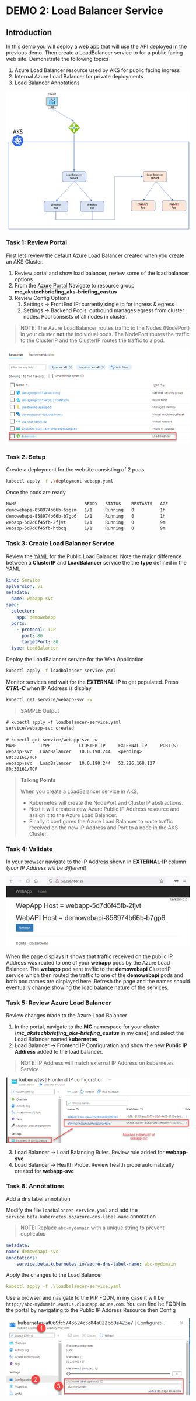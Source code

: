 # DEMO 2: Load Balancer Service

## Introduction
In this demo you will deploy a web app that will use the API deployed in the previous demo. Then create a LoadBalancer service to for a public facing web site. Demonstrate the following topics

1. Azure Load Balancer resource used by AKS for public facing ingress
1. Internal Azure Load Balancer for private deployments 
1. Load Balancer Annotations

![](.\content\d2image01.png)

### Task 1: Review Portal
First lets review the default Azure Load Balancer created when you create an AKS Cluster. 

1. Review portal and show load balancer,  review some of the load balancer options
  1. From the [Azure Portal](https://portal.azure.com) Navigate to resource group **mc_akstechbriefing_aks-briefing_eastus**
  1. Review Config Options 
        1. Settings -> FrontEnd IP: currently single ip for ingress & egress
        1. Settings -> Backend Pools:  outbound manages egress from cluster nodes. Pool consists of all nodes in cluster.

>NOTE: The Azure LoadBalancer routes traffic to the Nodes (NodePort) in your cluster **not** the individual pods. The NodePort routes the traffic to the ClusterIP and the ClusterIP routes the traffic to a pod.

![](content\d2image02.png)

### Task 2: Setup 
Create a deployment for the website consisting of 2 pods

```bash
kubectl apply -f .\deployment-webapp.yaml
```
Once the pods are ready
```bash
NAME                          READY   STATUS    RESTARTS   AGE
demowebapi-858974b66b-6sgzm   1/1     Running   0          1h
demowebapi-858974b66b-b7gp6   1/1     Running   0          1h
webapp-5d7d6f45fb-2fjvt       1/1     Running   0          9m
webapp-5d7d6f45fb-htbcq       1/1     Running   0          9m
```

### Task 3: Create Load Balancer Service
Review the [YAML](loadbalancer-service.yaml) for the Public Load Balancer. Note the major difference between a **ClusterIP** and **LoadBalancer** service the the **type** defined in the YAML

```yaml
kind: Service
apiVersion: v1
metadata:
  name: webapp-svc
spec:
  selector:
    app: demowebapp
  ports:
    - protocol: TCP
      port: 80
      targetPort: 80
  type: LoadBalancer
```
Deploy the LoadBalancer service for the Web Application 
```bash
kubectl apply -f loadbalancer-service.yaml
```

Monitor services and wait for the **EXTERNAL-IP** to get populated.  Press ***CTRL-C*** when IP Address is display
```bash
kubectl get service/webapp-svc -w 
```
>SAMPLE Output
```
# kubectl apply -f loadbalancer-service.yaml
service/webapp-svc created

# kubectl get service/webapp-svc -w
NAME         TYPE           CLUSTER-IP     EXTERNAL-IP     PORT(S)        
webapp-svc   LoadBalancer   10.0.190.244   <pending>       80:30161/TCP   
webapp-svc   LoadBalancer   10.0.190.244   52.226.168.127  80:30161/TCP
```
> **Talking Points**
>
>When you create a LoadBalancer service in AKS, 
>* Kubernetes will create the NodePort and ClusterIP abstractions. 
>* Next it will create a new Azure Public IP Address resource and assign it to the Azure Load Balancer.
>* Finally it configures the Azure Load Balancer to route traffic received on the new IP Address and Port to a node in the AKS Cluster. 

### Task 4: Validate 
In your browser navigate to the IP Address shown in **EXTERNAL-IP** column (*your IP Address will be different*)

![](content\d2image03.png)

When the page displays it shows that traffic received on the public IP Address was routed to one of your **webapp** pods by the Azure Load Balancer.  The **webapp** pod sent traffic to the **demowebapi** ClusterIP service which then routed the traffic to one of the **demowebapi** pods and both pod names are displayed here.  Refresh the page and the names should eventually change showing the load balance nature of the services. 

### Task 5: Review Azure Load Balancer 
Review changes made to the Azure Load Balancer 
  1. In the portal,  navigate to the **MC** namespace for your cluster (***mc_akstechbriefing_aks-briefing_eastus*** in my case) and select the Load Balancer named **kubernetes**
  1. Load Balancer -> Frontend IP Configuration and show the new **Public IP Address** added to the load balancer.  
  >NOTE: IP Address will match external IP Address on kubernetes Service

  ![](content\d2image04.png)
  
  3. Load Balancer -> Load Balancing Rules. Review rule added for **webapp-svc**
  1. Load Balancer -> Health Probe. Review health probe automatically created for **webapp-svc**

### Task 6: Annotations 
  Add a dns label annotation 

  Modify the file `loadbalancer-service.yaml` and add the `service.beta.kubernetes.io/azure-dns-label-name` annotation

  >NOTE: Replace `abc-mydomain` with a unique string to prevent duplicates

  ```yaml
  metadata:
  name: demowebapi-svc
  annotations:
      service.beta.kubernetes.io/azure-dns-label-name: abc-mydomain
  ```

  Apply the changes to the Load Balancer
  ```yaml
  kubectl apply -f .\loadbalancer-service.yaml
  ```

  Use a browser and navigate to the PIP FQDN, in my case it will be `
http://abc-mydomain.eastus.cloudapp.azure.com`.  You can find he FQDN in the portal by navigating to the Public IP Address Resource then Config

![](content/d2image05.png)

